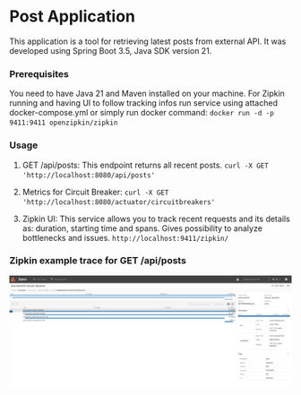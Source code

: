 # Post Application

This application is a tool for retrieving latest posts from external API.
It was developed using Spring Boot 3.5, Java SDK version 21.

### Prerequisites

You need to have Java 21 and Maven installed on your machine. For Zipkin running and having UI to follow tracking infos run service using attached docker-compose.yml or simply run docker command:
`docker run -d -p 9411:9411 openzipkin/zipkin`

### Usage

1. GET /api/posts: This endpoint returns all recent posts.
   `curl -X GET 'http://localhost:8080/api/posts'`
2. Metrics for Circuit Breaker: `curl -X GET 'http://localhost:8080/actuator/circuitbreakers'`

3. Zipkin UI: This service allows you to track recent requests and its details as: duration, starting time and spans. Gives possibility to analyze bottlenecks and issues.
 `http://localhost:9411/zipkin/`

### Zipkin example trace for GET /api/posts
![img.png](post-backend/img.png)
